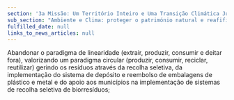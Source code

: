 ```yaml
---
section: '3a Missão: Um Território Inteiro e Uma Transição Climática Justa'
sub_section: "Ambiente e Clima: proteger o património natural e reafifirmar a liderança na redução de emissões"
fulfilled_date: null
links_to_news_articles: null
---
```


Abandonar o paradigma de linearidade (extrair, produzir, consumir e deitar fora), valorizando um paradigma circular (produzir, consumir, reciclar, reutilizar) gerindo os resíduos através da recolha seletiva, da implementação do sistema de depósito e reembolso de embalagens de plástico e metal e do apoio aos municípios na implementação de sistemas de recolha seletiva de biorresíduos;